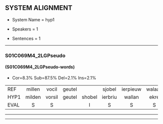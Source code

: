 
## SYSTEM ALIGNMENT

- System Name = hyp1

- Speakers = 1

- Sentences = 1

---

### S01C069M4_2LGPseudo

#### (S01C069M4_2LGPseudo-words)

- Cor=8.3%	Sub=87.5%	Del=2.1%	Ins=2.1%

|  |  |  |  |  |  |  |  |  |  |  |  |  |  |  |  |  |  |  |  |  |  |  |  |  |  |  |  |  |  |  |  |  |  |  |  |  |  |  |  |  |  |  |  |  |  |  |  |  |
|:--- |:---:|:---:|:---:|:---:|:---:|:---:|:---:|:---:|:---:|:---:|:---:|:---:|:---:|:---:|:---:|:---:|:---:|:---:|:---:|:---:|:---:|:---:|:---:|:---:|:---:|:---:|:---:|:---:|:---:|:---:|:---:|:---:|:---:|:---:|:---:|:---:|:---:|:---:|:---:|:---:|:---:|:---:|:---:|:---:|:---:|:---:|:---:|:---:|
| REF | millen | vocil | geutel |  | sjobel | ierpieuw | walaan | erke | haweel | saarweng | gevicht | eemde | bepoud | orstalk | * | veten | gefouw | vurpaand | nizung | fiewon | kneurem | vawaai | strellen | zwieten | foetbans | oonste | muider | * | * | * | grijnken | schielstaug | * | * | prilsood | vloender | milste | veurder | * | kloeien | ulen | orponk | schodig | ijpo | menuur | spreikje | * | wooien |
| HYP1 | milden | vorsil | geutel | shobel | ierbriu | wallan | ekre | houel | sarwen | ge | vut | inde | bepaald | ors | talk | viten | gefal | vurpend | nusum | fi | knerem | vawai | strelden | zwieten |  | voetban | consta | mider | rijk | nek | screijn | schrenken | sielstou | prils | rilsoot | vlondar | milste | verdon | der | cloen | ulen | ron | shodus | epel | enuur | sprrekje | hvre | woen |
| EVAL | S | S |  | I | S | S | S | S | S | S | S | S | S | S | S | S | S | S | S | S | S | S | S |  | D | S | S | S | S | S | S | S | S | S | S | S |  | S | S | S |  | S | S | S | S | S | S | S |
---

---
